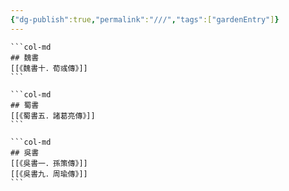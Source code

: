 ```yaml
---
{"dg-publish":true,"permalink":"///","tags":["gardenEntry"]}
---
```



````col 
```col-md 
## 魏書 
[[《魏書十．荀彧傳》]]
``` 

```col-md 
## 蜀書 
[[《蜀書五．諸葛亮傳》]]
``` 

```col-md 
## 吳書
[[《吳書一．孫策傳》]]
[[《吳書九．周瑜傳》]]
``` 
````